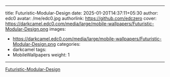 
---
title: Futuristic-Modular-Design
date: 2025-01-20T14:37:11+05:30
author: edc0
avatar: /me/edc0.jpg
authorlink: https://github.com/edczero
cover: https://darkcamel.edc0.com/media/large/mobile-wallpapers/Futuristic-Modular-Design.png
images:
   - https://darkcamel.edc0.com/media/large/mobile-wallpapers/Futuristic-Modular-Design.png
categories:
  - darkcamel
tags:
  - MobileWallpapers
weight: 1
---

<!--more-->

[Futuristic-Modular-Design](https://darkcamel.edc0.com/media/original/mobile-wallpapers/Futuristic-Modular-Design.png)

	